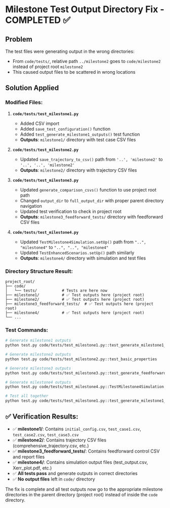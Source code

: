 # Milestone Test Output Directory Fix - COMPLETED ✅

## Problem
The test files were generating output in the wrong directories:
- From `code/tests/`, relative path `../milestone2` goes to `code/milestone2` instead of project root `milestone2`
- This caused output files to be scattered in wrong locations

## Solution Applied

### **Modified Files:**

1. **`code/tests/test_milestone1.py`**
   - Added CSV import
   - Added `save_test_configuration()` function
   - Added `test_generate_milestone1_outputs()` test function
   - **Outputs**: `milestone1/` directory with test case CSV files

2. **`code/tests/test_milestone2.py`**
   - Updated `save_trajectory_to_csv()` path from `'..', 'milestone2'` to `'..', '..', 'milestone2'`
   - **Outputs**: `milestone2/` directory with trajectory CSV files

3. **`code/tests/test_milestone3.py`**  
   - Updated `generate_comparison_csvs()` function to use project root path
   - Changed `output_dir` to `full_output_dir` with proper parent directory navigation
   - Updated test verification to check in project root
   - **Outputs**: `milestone3_feedforward_tests/` directory with feedforward CSV files

4. **`code/tests/test_milestone4.py`**
   - Updated `TestMilestone4Simulation.setUp()` path from `"..", "milestone4"` to `"..", "..", "milestone4"`
   - Updated `TestEnhancedScenarios.setUp()` path similarly
   - **Outputs**: `milestone4/` directory with simulation and test files

### **Directory Structure Result:**
```
project_root/
├── code/
│   └── tests/           # Tests are here now
├── milestone1/          # ✅ Test outputs here (project root)
├── milestone2/          # ✅ Test outputs here (project root)
├── milestone3_feedforward_tests/  # ✅ Test outputs here (project root)
├── milestone4/          # ✅ Test outputs here (project root)
└── ...
```

### **Test Commands:**
```bash
# Generate milestone1 outputs
python test.py code/tests/test_milestone1.py::test_generate_milestone1_outputs

# Generate milestone2 outputs  
python test.py code/tests/test_milestone2.py::test_basic_properties

# Generate milestone3 outputs
python test.py code/tests/test_milestone3.py::test_generate_feedforward_csv_files

# Generate milestone4 outputs
python test.py code/tests/test_milestone4.py::TestMilestone4Simulation::test_output_file_generation

# Test all together
python test.py code/tests/test_milestone1.py::test_generate_milestone1_outputs code/tests/test_milestone2.py::test_basic_properties code/tests/test_milestone3.py::test_generate_feedforward_csv_files code/tests/test_milestone4.py::TestMilestone4Simulation::test_output_file_generation
```

## ✅ **Verification Results:**
- ✅ **milestone1/**: Contains `initial_config.csv`, `test_case1.csv`, `test_case2.csv`, `test_case3.csv`
- ✅ **milestone2/**: Contains trajectory CSV files (comprehensive_trajectory.csv, etc.)
- ✅ **milestone3_feedforward_tests/**: Contains feedforward control CSV and report files
- ✅ **milestone4/**: Contains simulation output files (test_output.csv, Xerr_plot.pdf, etc.)
- ✅ **All tests pass** and generate outputs in correct directories
- ✅ **No output files** left in `code/` directory

The fix is complete and all test outputs now go to the appropriate milestone directories in the parent directory (project root) instead of inside the `code` directory.
